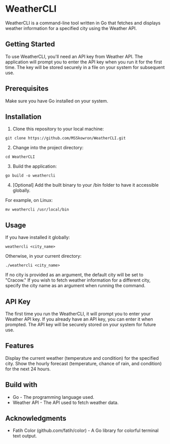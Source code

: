# WeatherCLI

WeatherCLI is a command-line tool written in Go that fetches and displays weather information for a specified city using the Weather API.

## Getting Started

To use WeatherCLI, you'll need an API key from Weather API. The application will prompt you to enter the API key when you run it for the first time. The key will be stored securely in a file on your system for subsequent use.

## Prerequisites

Make sure you have Go installed on your system.

## Installation

1. Clone this repository to your local machine:

```
git clone https://github.com/MSSkowron/WeatherCLI.git
```

2. Change into the project directory:

```
cd WeatherCLI
```

3. Build the application:

```
go build -o weathercli
```

4. [Optional] Add the built binary to your /bin folder to have it accessible globally.

For example, on Linux:

```
mv weathercli /usr/local/bin
```

## Usage

If you have installed it globally:

```
weathercli <city_name>
```

Otherwise, in your current directory:

```
./weathercli <city_name>
```

If no city is provided as an argument, the default city will be set to "Cracow." If you wish to fetch weather information for a different city, specify the city name as an argument when running the command.

## API Key

The first time you run the WeatherCLI, it will prompt you to enter your Weather API key. If you already have an API key, you can enter it when prompted. The API key will be securely stored on your system for future use.

## Features

Display the current weather (temperature and condition) for the specified city.
Show the hourly forecast (temperature, chance of rain, and condition) for the next 24 hours.

## Build with

- Go - The programming language used.
- Weather API - The API used to fetch weather data.

## Acknowledgments

- Fatih Color (github.com/fatih/color) - A Go library for colorful terminal text output.
